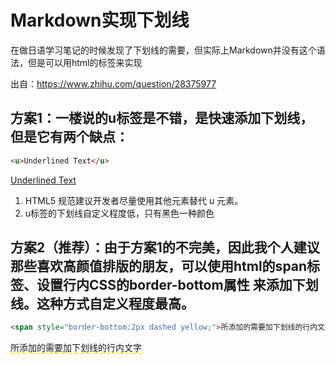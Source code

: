 # Markdown实现下划线

在做日语学习笔记的时候发现了下划线的需要，但实际上Markdown并没有这个语法，但是可以用html的标签来实现

出自：https://www.zhihu.com/question/28375977

## 方案1：一楼说的u标签是不错，是快速添加下划线，但是它有两个缺点：

```html
<u>Underlined Text</u>
```

<u>Underlined Text</u>

1. HTML5 规范建议开发者尽量使用其他元素替代 u 元素。
2. u标签的下划线自定义程度低，只有黑色一种颜色

## 方案2（推荐）：由于方案1的不完美，因此我个人建议那些喜欢高颜值排版的朋友，可以使用html的span标签、设置行内CSS的border-bottom属性 来添加下划线。这种方式自定义程度最高。

```html
<span style="border-bottom:2px dashed yellow;">所添加的需要加下划线的行内文字</span>
```

<span style="border-bottom:2px dashed yellow;">所添加的需要加下划线的行内文字</span>